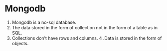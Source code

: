 # Mongodb
1. Mongodb is a no-sql database.
2. The data stored in the form of collection not in the form of a table as in SQL.
3. Collections don’t have rows and columns.
4 .Data is stored in the form of objects.
